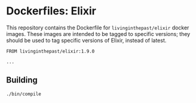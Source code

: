 Dockerfiles: Elixir
===================

This repository contains the Dockerfile for `livinginthepast/elixir` docker images.
These images are intended to be tagged to specific versions; they should be used
to tag specific versions of Elixir, instead of latest.

```
FROM livinginthepast/elixir:1.9.0

...
```

## Building

```shell
./bin/compile
```
